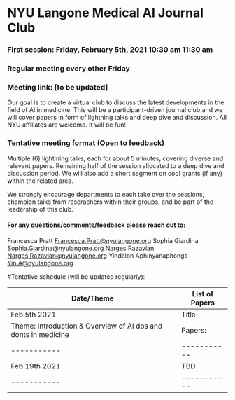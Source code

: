 # NYU Langone Medical AI Journal Club

### First session: Friday, February 5th, 2021 10:30 am 11:30 am
### Regular meeting every other Friday
### Meeting link: [to be updated]

Our goal is to create a virtual club to discuss the latest developments in the field of AI in medicine.
This will be a participant-driven journal club and we will cover papers in form of lightning talks and deep dive and discussion. 
All NYU affiliates are welcome. It will be fun!

### Tentative meeting format (Open to feedback)
Multiple (6) lightining talks, each for about 5 minutes, covering diverse and relevant papers.
Remaining half of the session allocated to a deep dive and discussion period.
We will also add a short segment on cool grants (if any) within the related area.

We strongly encourage departments to each take over the sessions, champion talks from reserachers within their groups, and be part of the leadership of this club. 

#### For any questions/comments/feedback please reach out to:
Francesca Pratt  Francesca.Pratt@nyulangone.org
Sophia Giardina  Sophia.Giardina@nyulangone.org
Narges Razavian Narges.Razavian@nyulangone.org
Yindalon Aphinyanaphongs Yin.A@nyulangone.org

#Tentative schedule (will be updated regularly):


| Date/Theme  | List of Papers |
| ----------- | ----------- |
| Feb 5th 2021 | Title       |
| Theme: Introduction & Overview of AI dos and donts in medicine | Papers: |
| ----------- | ----------- |
|  Feb 19th 2021 |  TBD   |
| ----------- | ----------- |

